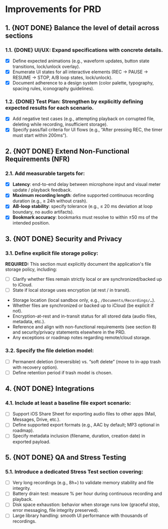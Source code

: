 # Improvements for PRD

## 1. {NOT DONE} Balance the level of detail across sections

### 1.1. {DONE} **UI/UX**: Expand specifications with concrete details. 
 
- [x] Define expected animations (e.g., waveform updates, button state transitions, lock/unlock overlay).  
- [x] Enumerate UI states for all interactive elements (REC → PAUSE → RESUME → STOP, A/B loop states, lock/unlock).  
- [x] Document adherence to a design system (color palette, typography, spacing rules, iconography guidelines).  

### 1.2. {DONE} **Test Plan**: Strengthen by explicitly defining expected results for each scenario.  

- [x] Add negative test cases (e.g., attempting playback on corrupted file, deleting while recording, insufficient storage).  
- [x] Specify pass/fail criteria for UI flows (e.g., “After pressing REC, the timer must start within 200ms”).  

## 2. {NOT DONE} Extend Non-Functional Requirements (NFR)

### 2.1. Add measurable targets for:
  
- [x] **Latency**: end-to-end delay between microphone input and visual meter update / playback feedback.  
- [x] **Maximum recording length**: define supported continuous recording duration (e.g., ≥ 24h without crash).  
- [x] **AB-loop stability**: specify tolerance (e.g., ≤ 20 ms deviation at loop boundary, no audio artifacts).  
- [x] **Bookmark accuracy**: bookmarks must resolve to within ±50 ms of the intended position.  

## 3. {NOT DONE} Security and Privacy

### 3.1. Define explicit **file storage policy**:

  **REQUIRED:** This section must explicitly document the application's file storage policy, including: 

  - [ ] Clarify whether files remain strictly local or are synchronized/backed up to iCloud.  
  - [ ] State if local storage uses encryption (at rest / in transit).   
  - Storage location (local sandbox only, e.g., `/Documents/Recordings/…`).  
  - Whether files are synchronized or backed up to iCloud (be explicit if not).  
  - Encryption-at-rest and in-transit status for all stored data (audio files, metadata, etc.).  
  - Reference and align with non-functional requirements (see section 8) and security/privacy statements elsewhere in the PRD.  
  - Any exceptions or roadmap notes regarding remote/cloud storage.

### 3.2. Specify the **file deletion model**:  

  - [ ] Permanent deletion (irreversible) vs. “soft delete” (move to in-app trash with recovery option). 
  - [ ] Define retention period if trash model is chosen.  

## 4. {NOT DONE} Integrations

### 4.1. Include at least a **baseline file export scenario**:
  
- [ ] Support iOS Share Sheet for exporting audio files to other apps (Mail, Messages, Drive, etc.).  
- [ ] Define supported export formats (e.g., AAC by default; MP3 optional in roadmap).  
- [ ] Specify metadata inclusion (filename, duration, creation date) in exported payload.  

## 5. {NOT DONE} QA and Stress Testing

### 5.1. Introduce a dedicated **Stress Test** section covering:
  
- [ ] Very long recordings (e.g., 8h+) to validate memory stability and file integrity.  
- [ ] Battery drain test: measure % per hour during continuous recording and playback.  
- [ ] Disk space exhaustion: behavior when storage runs low (graceful stop, error messaging, file integrity preserved).  
- [ ] Large library handling: smooth UI performance with thousands of recordings.  
